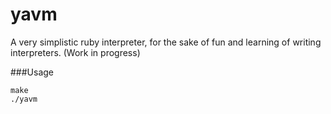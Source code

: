 # yavm

A very simplistic ruby interpreter, for the sake of fun and learning of writing interpreters.
(Work in progress)

###Usage

    make
    ./yavm
